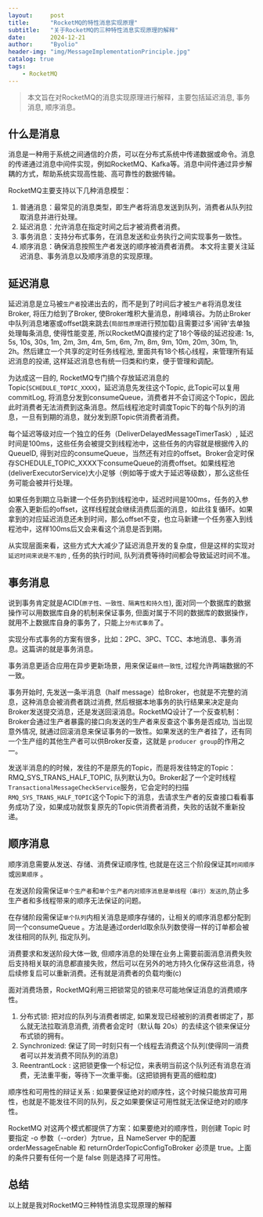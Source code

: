 ```yaml
---
layout:     post
title:      "RocketMQ的特性消息实现原理"
subtitle:   "关于RocketMQ的三种特性消息实现原理的解释"
date:       2024-12-21
author:     "Byolio"
header-img: "img/MessageImplementationPrinciple.jpg"
catalog: true
tags:
    - RocketMQ
---
```

> 本文旨在对RocketMQ的消息实现原理进行解释，主要包括延迟消息, 事务消息, 顺序消息。

## 什么是消息
消息是一种用于系统之间通信的介质，可以在分布式系统中传递数据或命令。消息的传递通过消息中间件实现，例如RocketMQ、Kafka等。消息中间件通过异步解耦的方式，帮助系统实现高性能、高可靠性的数据传输。

RocketMQ主要支持以下几种消息模型：
1. 普通消息：最常见的消息类型，即生产者将消息发送到队列，消费者从队列拉取消息并进行处理。
2. 延迟消息：允许消息在指定时间之后才被消费者消费。
3. 事务消息：支持分布式事务，在消息发送和业务执行之间实现事务一致性。
4. 顺序消息：确保消息按照生产者发送的顺序被消费者消费。
本文将主要关注延迟消息、事务消息以及顺序消息的实现原理。

## 延迟消息
延迟消息是立马被`生产者`投递出去的，而不是到了时间后才被`生产者`将消息发往Broker, 将压力给到了Broker, 使Broker堆积大量消息，削峰填谷。为防止Broker中队列消息堵塞或offset跳来跳去(`局部性原理`进行预加载)且需要过多'闹钟'去单独处理每条消息, 使得性能变差, 所以RocketMQ直接约定了18个等级的延迟投递: 1s, 5s, 10s, 30s, 1m, 2m, 3m, 4m, 5m, 6m, 7m, 8m, 9m, 10m, 20m, 30m, 1h, 2h。然后建立一个共享的定时任务线程池, 里面共有18个核心线程，来管理所有延迟消息的投递, 这样延迟消息也有统一归类和约束，便于管理和调配。

为达成这一目的, RocketMQ专门搞个存放延迟消息的Topic(`SCHEDULE_TOPIC_XXXX`)，延迟消息先发往这个Topic, 此Topic可以复用commitLog, 将消息分发到consumeQueue，消费者并不会订阅这个Topic，因此此时消费者无法消费到这条消息。然后线程池定时调度Topic下的每个队列的消息，一旦有到期的消息，就分发到原Topic供消费者消费。

每个延迟等级对应一个独立的任务（DeliverDelayedMessageTimerTask）, 延迟时间是100ms，这些任务会被提交到线程池中，这些任务的内容就是根据传入的QueueID, 得到对应的consumeQueue，当然还有对应的offset。Broker会定时保存SCHEDULE_TOPIC_XXXX下consumeQueue的消费offset。如果线程池(deliverExecutorService)大小足够（例如等于或大于延迟等级数），那么这些任务可能会被并行处理。

如果任务到期立马新建一个任务扔到线程池中，延迟时间是100ms，任务的入参会塞入更新后的offset，这样线程就会继续消费后面的消息，如此往复循环。如果拿到的对应延迟消息还未到时间，那么offset不变，也立马新建一个任务塞入到线程池中，这样100ms后又会来看这个消息是否到期。

从实现层面来看，这些方式大大减少了延迟消息开发的复杂度，但是这样的实现对`延迟时间来说是不准的` ,
任务的执行时间, 队列消费等待时间都会导致延迟时间不准。

## 事务消息
说到事务肯定就是ACID(`原子性、一致性、隔离性和持久性`), 面对同一个数据库的数据操作可以用数据库自身的机制来保证事务, 但面对属于不同的数据库的数据操作，就用不上数据库自身的事务了，只能上`分布式事务`了。

实现分布式事务的方案有很多，比如：2PC、3PC、TCC、本地消息、事务消息。这篇讲的就是事务消息。

事务消息更适合应用在异步更新场景，用来保证`最终一致性`, 过程允许两端数据的不一致。

事务开始时, 先发送一条半消息（half message）给Broker，也就是不完整的消息，这种消息会被消费者跳过消费, 然后根据本地事务的执行结果来决定是向Broker发送提交消息，还是发送回滚消息。RocketMQ设计了一个反查机制：Broker会通过生产者暴露的接口向发送的生产者来反查这个事务是否成功, 当出现意外情况, 就通过回滚消息来保证事务的一致性。如果发送的生产者挂了，还有同一个生产组的其他生产者可以供Broker反查，这就是 `producer group`的作用之一。

发送半消息的的时候，发往的不是原先的Topic，而是将发往特定的Topic：RMQ_SYS_TRANS_HALF_TOPIC, 队列默认为0。Broker起了一个定时线程`TransactionalMessageCheckService`服务，它会定时的扫描`RMQ_SYS_TRANS_HALF_TOPIC`这个Topic下的消息，去请求生产者的反查接口看看事务成功了没，如果成功就恢复原先的Topic供消费者消费，失败的话就不重新投递。

## 顺序消息
顺序消息需要从发送、存储、消费保证顺序性, 也就是在这三个阶段保证其`时间顺序`或`因果顺序` 。

在发送阶段需保证`单个生产者`和`单个生产者内对顺序消息是单线程（串行）发送的`,防止多生产者和多线程带来的顺序无法保证的问题。

在存储阶段需保证`单个队列`内相关消息是顺序存储的，让相关的顺序消息都分配到同一个consumeQueue 。方法是通过orderId取余队列数使得一样的订单都会被发往相同的队列, 指定队列。

消费要求和发送阶段大体一致, 但顺序消息的处理在业务上需要前面消息消费失败后支持相关联的消息都直接失败，然后可以在另外的地方持久化保存这些消息，待后续修复后可以重新消费。还有就是消费者的负载均衡(c)

面对消费场景，RocketMQ利用三把锁常见的锁来尽可能地保证消息的消费顺序性。
1. 分布式锁: 把对应的队列与消费者绑定, 如果发现已经被别的消费者绑定了，那么就无法拉取消息消费, 消费者会定时（默认每 20s）的去续这个锁来保证分布式锁的拥有。
2. Synchronized: 保证了同一时刻只有一个线程去消费这个队列(使得同一消费者可以并发消费不同队列的消息)
3. ReentrantLock : 这把锁更像一个标记位，来表明当前这个队列还有消息在消费，无法重平衡，等待下一次重平衡。(这把锁拥有更高的细粒度)

顺序性和可用性的辩证关系 : 如果要保证绝对的顺序性，这个时候只能放弃可用性，也就是不能发往不同的队列，反之如果要保证可用性就无法保证绝对的顺序性。

RocketMQ 对这两个模式都提供了方案：如果要绝对的顺序性，则创建 Topic 时要指定 -o 参数（--order）为true，且 NameServer 中的配置 orderMessageEnable 和 returnOrderTopicConfigToBroker 必须是 true。上面的条件只要有任何一个是 false 则是选择了可用性。


## 总结
以上就是我对RocketMQ三种特性消息实现原理的解释